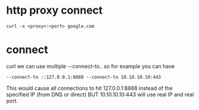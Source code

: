 # http proxy connect 

```
curl -x <proxy>:<port> google.com
```


# connect 


curl we can use multiple --connect-to..
so for example you can have 

```
--connect-to ::127.0.0.1:8888 --connect-to 10.10.10.10:443
```

This would cause all connections to hit 127.0.0.1:8888 instead of the specified IP (from DNS or direct) BUT 10.10.10.10:443 will use real IP and real port.
